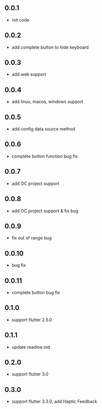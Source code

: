 ## 0.0.1

* init code

## 0.0.2

* add complete button to hide keyboard

## 0.0.3

* add web support

## 0.0.4

* add linux, macos, windows support

## 0.0.5

* add config data source method

## 0.0.6

* complete button function bug fix

## 0.0.7

* add OC project support

## 0.0.8

* add OC project support & fix bug

## 0.0.9

* fix out of range bug

## 0.0.10

* bug fix

## 0.0.11

* complete button bug fix

## 0.1.0

* support flutter 2.5.0

## 0.1.1

* update readme.md

## 0.2.0

* support flutter 3.0

## 0.3.0

* support flutter 3.3.0, add Haptic Feedback